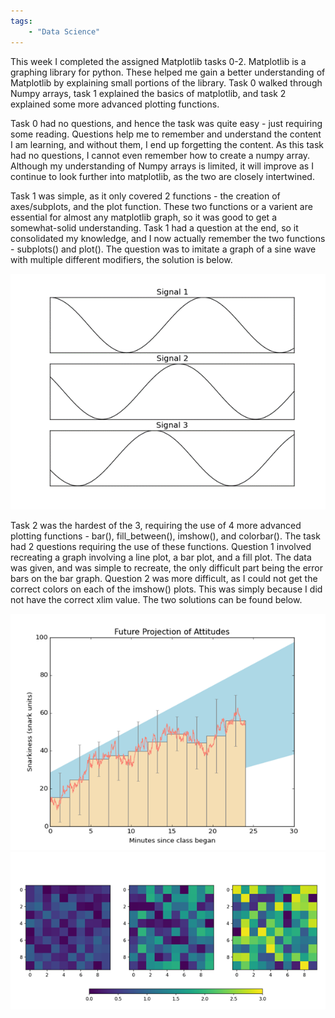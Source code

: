 ```yaml
---
tags: 
    - "Data Science"
---
```

This week I completed the assigned Matplotlib tasks 0-2. Matplotlib is a graphing library for python. These helped me gain a better understanding of Matplotlib by explaining small portions of the library. Task 0 walked through Numpy arrays, task 1 explained the basics of matplotlib, and task 2 explained some more advanced plotting functions. 

Task 0 had no questions, and hence the task was quite easy - just requiring some reading. Questions help me to remember and understand the content I am learning, and without them, I end up forgetting the content. As this task had no questions, I cannot even remember how to create a numpy array. Although my understanding of Numpy arrays is limited, it will improve as I continue to look further into matplotlib, as the two are closely intertwined.

Task 1 was simple, as it only covered 2 functions - the creation of axes/subplots, and the plot function. These two functions or a varient are essential for almost any matplotlib graph, so it was good to get a somewhat-solid understanding. Task 1 had a question at the end, so it consolidated my knowledge, and I now actually remember the two functions - subplots() and plot(). The question was to imitate a graph of a sine wave with multiple different modifiers, the solution is below.

<p align="center">
    <img src="/assets/Matplotlib/Task1-solution.png" />
</p>

Task 2 was the hardest of the 3, requiring the use of 4 more advanced plotting functions - bar(), fill_between(), imshow(), and colorbar(). The task had 2 questions requiring the use of these functions. Question 1 involved recreating a graph involving a line plot, a bar plot, and a fill plot. The data was given, and was simple to recreate, the only difficult part being the error bars on the bar graph. Question 2 was more difficult, as I could not get the correct colors on each of the imshow() plots. This was simply because I did not have the correct xlim value. The two solutions can be found below.

<p align="center">
    <img src="/assets/Matplotlib/Task2-solution1.png" /> <img src="/assets/Matplotlib/Task2-solution2.png" />
</p>

